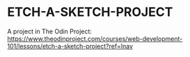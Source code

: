 # ETCH-A-SKETCH-PROJECT

A project in The Odin Project: https://www.theodinproject.com/courses/web-development-101/lessons/etch-a-sketch-project?ref=lnav
